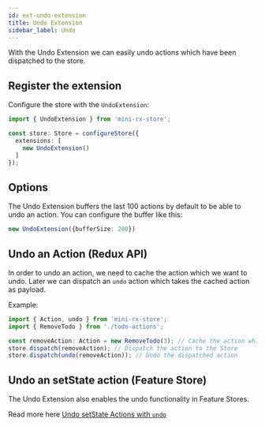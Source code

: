 ```yaml
---
id: ext-undo-extension
title: Undo Extension
sidebar_label: Undo
---
```


With the Undo Extension we can easily undo actions which have been dispatched to the store.

## Register the extension

Configure the store with the `UndoExtension`:

```ts 
import { UndoExtension } from 'mini-rx-store';

const store: Store = configureStore({
  extensions: [
    new UndoExtension()
  ]
});
```
## Options
The Undo Extension buffers the last 100 actions by default to be able to undo an action. You can configure the buffer like this:
```ts 
new UndoExtension({bufferSize: 200})
```

## Undo an Action (Redux API)
In order to undo an action, we need to cache the action which we want to undo. 
Later we can dispatch an `undo` action which takes the cached action as payload.

Example:
```ts
import { Action, undo } from 'mini-rx-store';
import { RemoveTodo } from './todo-actions';

const removeAction: Action = new RemoveTodo(3); // Cache the action which we want to undo
store.dispatch(removeAction); // Dispatch the action to the Store
store.dispatch(undo(removeAction)); // Undo the dispatched action
```

## Undo an setState action (Feature Store)
The Undo Extension also enables the undo functionality in Feature Stores.

Read more here [Undo setState Actions with `undo`](fs-set-state.md#undo-setstate-actions-with-undo)
